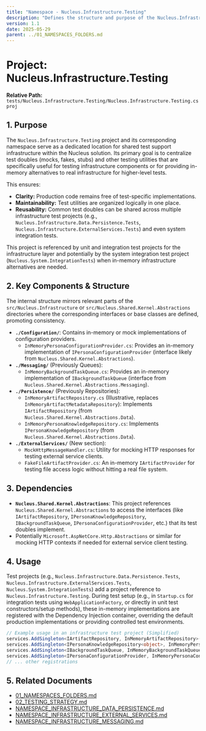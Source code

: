 ```yaml
---
title: "Namespace - Nucleus.Infrastructure.Testing"
description: "Defines the structure and purpose of the Nucleus.Infrastructure.Testing project, housing test doubles and supporting classes for infrastructure testing."
version: 1.1
date: 2025-05-29
parent: ../01_NAMESPACES_FOLDERS.md
---
```


# Project: Nucleus.Infrastructure.Testing

**Relative Path:** `tests/Nucleus.Infrastructure.Testing/Nucleus.Infrastructure.Testing.csproj`

## 1. Purpose

The `Nucleus.Infrastructure.Testing` project and its corresponding namespace serve as a dedicated location for shared test support infrastructure within the Nucleus solution. Its primary goal is to centralize test doubles (mocks, fakes, stubs) and other testing utilities that are specifically useful for testing infrastructure components or for providing in-memory alternatives to real infrastructure for higher-level tests.

This ensures:

*   **Clarity:** Production code remains free of test-specific implementations.
*   **Maintainability:** Test utilities are organized logically in one place.
*   **Reusability:** Common test doubles can be shared across multiple infrastructure test projects (e.g., `Nucleus.Infrastructure.Data.Persistence.Tests`, `Nucleus.Infrastructure.ExternalServices.Tests`) and even system integration tests.

This project is referenced by unit and integration test projects for the infrastructure layer and potentially by the system integration test project (`Nucleus.System.IntegrationTests`) when in-memory infrastructure alternatives are needed.

## 2. Key Components & Structure

The internal structure mirrors relevant parts of the `src/Nucleus.Infrastructure` or `src/Nucleus.Shared.Kernel.Abstractions` directories where the corresponding interfaces or base classes are defined, promoting consistency.

*   **`./Configuration/`**: Contains in-memory or mock implementations of configuration providers.
    *   `InMemoryPersonaConfigurationProvider.cs`: Provides an in-memory implementation of `IPersonaConfigurationProvider` (interface likely from `Nucleus.Shared.Kernel.Abstractions`).
*   **`./Messaging/`** (Previously Queues):
    *   `InMemoryBackgroundTaskQueue.cs`: Provides an in-memory implementation of `IBackgroundTaskQueue` (interface from `Nucleus.Shared.Kernel.Abstractions.Messaging`).
*   **`./Persistence/`** (Previously Repositories):
    *   `InMemoryArtifactRepository.cs` (Illustrative, replaces `InMemoryArtifactMetadataRepository`): Implements `IArtifactRepository` (from `Nucleus.Shared.Kernel.Abstractions.Data`).
    *   `InMemoryPersonaKnowledgeRepository.cs`: Implements `IPersonaKnowledgeRepository` (from `Nucleus.Shared.Kernel.Abstractions.Data`).
*   **`./ExternalServices/`** (New section):
    *   `MockHttpMessageHandler.cs`: Utility for mocking HTTP responses for testing external service clients.
    *   `FakeFileArtifactProvider.cs`: An in-memory `IArtifactProvider` for testing file access logic without hitting a real file system.

## 3. Dependencies

*   **`Nucleus.Shared.Kernel.Abstractions`**: This project references `Nucleus.Shared.Kernel.Abstractions` to access the interfaces (like `IArtifactRepository`, `IPersonaKnowledgeRepository`, `IBackgroundTaskQueue`, `IPersonaConfigurationProvider`, etc.) that its test doubles implement.
*   Potentially `Microsoft.AspNetCore.Http.Abstractions` or similar for mocking HTTP contexts if needed for external service client testing.

## 4. Usage

Test projects (e.g., `Nucleus.Infrastructure.Data.Persistence.Tests`, `Nucleus.Infrastructure.ExternalServices.Tests`, `Nucleus.System.IntegrationTests`) add a project reference to `Nucleus.Infrastructure.Testing`. During test setup (e.g., in `Startup.cs` for integration tests using `WebApplicationFactory`, or directly in unit test constructors/setup methods), these in-memory implementations are registered with the Dependency Injection container, overriding the default production implementations or providing controlled test environments.

```csharp
// Example usage in an infrastructure test project (Simplified)
services.AddSingleton<IArtifactRepository, InMemoryArtifactRepository>();
services.AddSingleton<IPersonaKnowledgeRepository<object>, InMemoryPersonaKnowledgeRepository<object>>();
services.AddSingleton<IBackgroundTaskQueue, InMemoryBackgroundTaskQueue>();
services.AddSingleton<IPersonaConfigurationProvider, InMemoryPersonaConfigurationProvider>();
// ... other registrations
```

## 5. Related Documents

*   [01_NAMESPACES_FOLDERS.md](../01_NAMESPACES_FOLDERS.md)
*   [02_TESTING_STRATEGY.md](../02_TESTING_STRATEGY.md)
*   [NAMESPACE_INFRASTRUCTURE_DATA_PERSISTENCE.md](./NAMESPACE_INFRASTRUCTURE_DATA_PERSISTENCE.md)
*   [NAMESPACE_INFRASTRUCTURE_EXTERNAL_SERVICES.md](./NAMESPACE_INFRASTRUCTURE_EXTERNAL_SERVICES.md)
*   [NAMESPACE_INFRASTRUCTURE_MESSAGING.md](./NAMESPACE_INFRASTRUCTURE_MESSAGING.md)

